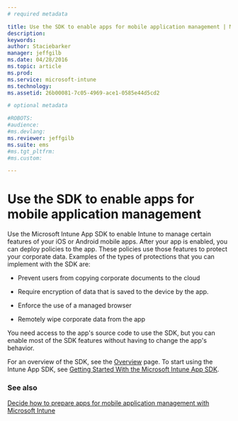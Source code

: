 ```yaml
---
# required metadata

title: Use the SDK to enable apps for mobile application management | Microsoft Intune
description:
keywords:
author: Staciebarker
manager: jeffgilb
ms.date: 04/28/2016
ms.topic: article
ms.prod:
ms.service: microsoft-intune
ms.technology:
ms.assetid: 26b00081-7c05-4969-ace1-0585e44d5cd2

# optional metadata

#ROBOTS:
#audience:
#ms.devlang:
ms.reviewer: jeffgilb
ms.suite: ems
#ms.tgt_pltfrm:
#ms.custom:

---
```


# Use the SDK to enable apps for mobile application management
Use the Microsoft Intune App SDK to enable Intune to manage certain features of your iOS or Android mobile apps. After your app is enabled, you can deploy policies to the app. These policies use those features to protect your corporate data. Examples of the types of protections that you can implement with the SDK are:

-   Prevent users from copying corporate documents to the cloud

-   Require encryption of data that is saved to the device by the app.

-   Enforce the use of a managed browser

-   Remotely wipe corporate data from the app

You need access to the app's source code to use the SDK, but you can enable most of the SDK features without having to change the app's behavior.

For an overview of the SDK, see the [Overview](/intune/develop/intune-app-sdk) page. To start using the Intune App SDK, see [Getting Started With the Microsoft Intune App SDK](/intune/develop/intune-app-sdk-get-started).

### See also
[Decide how to prepare apps for mobile application management with Microsoft Intune](decide-how-to-prepare-apps-for-mobile-application-management-with-microsoft-intune.md)

